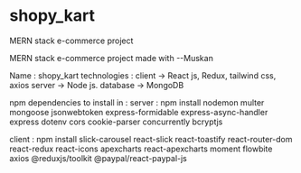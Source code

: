 # shopy_kart
MERN stack e-commerce project

MERN stack e-commerce project made with --Muskan

Name : shopy_kart
technologies : 
client -> React js, Redux, tailwind css, axios
server -> Node js.
database -> MongoDB

npm dependencies to install in :
server : 
npm install nodemon multer mongoose jsonwebtoken express-formidable express-async-handler express dotenv cors cookie-parser concurrently bcryptjs

client :
npm install slick-carousel react-slick react-toastify react-router-dom react-redux react-icons apexcharts react-apexcharts moment flowbite axios @reduxjs/toolkit @paypal/react-paypal-js


